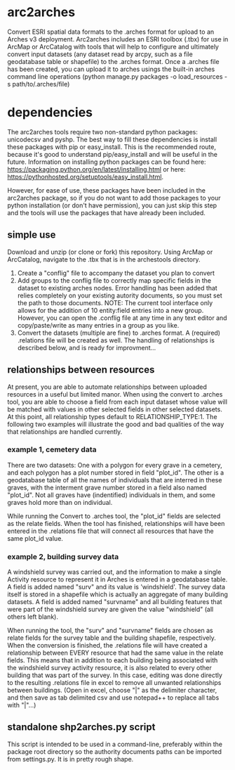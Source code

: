 # arc2arches
Convert ESRI spatial data formats to the .arches format for upload to an Arches v3 deployment. Arc2arches includes an ESRI toolbox (.tbx) for use in ArcMap or ArcCatalog with tools that will help to configure and ultimately convert input datasets (any dataset read by arcpy, such as a file geodatabase table or shapefile) to the .arches format.  Once a .arches file has been created, you can upload it to arches usings the built-in arches command line operations (python manage.py packages -o load_resources -s path/to/.arches/file)

# dependencies
The arc2arches tools require two non-standard python packages: unicodecsv and pyshp.  The best way to fill these dependencies is install these packages with pip or easy_install.  This is the recommended route, because it's good to understand pip/easy_install and will be useful in the future.  Information on installing python packages can be found here: https://packaging.python.org/en/latest/installing.html or here: https://pythonhosted.org/setuptools/easy_install.html.

However, for ease of use, these packages have been included in the arc2arches package, so if you do not want to add those packages to your python installation (or don't have permission),  you can just skip this step and the tools will use the packages that have already been included.  

## simple use
Download and unzip (or clone or fork) this repository.  Using ArcMap or ArcCatalog, navigate to the .tbx that is in the archestools directory.

1. Create a "conflig" file to accompany the dataset you plan to convert
2. Add groups to the conflig file to correctly map specific fields in the dataset to existing arches nodes.  Error handling has been added that relies completely on your existing autority documents, so you must set the path to those documents.  NOTE: The current tool interface only allows for the addition of 10 entity:field entries into a new group.  However, you can open the .conflig file at any time in any text editor and copy/paste/write as many entries in a group as you like.
3. Convert the datasets (multiple are fine) to .arches format. A (required) .relations file will be created as well.  The handling of relationships is described below, and is ready for improvment...

## relationships between resources
At present, you are able to automate relationships between uploaded resources in a useful but limited manor. When using the convert to .arches tool, you are able to choose a field from each input dataset whose value will be matched with values in other selected fields in other selected datasets.  At this point, all relationship types default to RELATIONSHIP_TYPE:1.  The following two examples will illustrate the good and bad qualities of the way that relationships are handled currently.

### example 1, cemetery data
There are two datasets: One with a polygon for every grave in a cemetery, and each polygon has a plot number stored in field "plot_id". The other is a geodatabase table of all the names of individuals that are interred in these graves, with the interment grave number stored in a field also named "plot_id".  Not all graves have (indentified) individuals in them, and some graves hold more than on individual.

While running the Convert to .arches tool, the "plot_id" fields are selected as the relate fields.  When the tool has finished, relationships will have been entered in the .relations file that will connect all resources that have the same plot_id value.

### example 2, building survey data
A windshield survey was carried out, and the information to make a single Activity resource to represent it in Arches is entered in a geodatabase table.  A field is added named "surv" and its value is 'windshield'.  The survey data itself is stored in a shapefile which is actually an aggregate of many building datasets. A field is added named "survname" and all building features that were part of the windshield survey are given the value "windshield" (all others left blank).

When running the tool, the "surv" and "survname" fields are chosen as relate fields for the survey table and the building shapefile, respectively.  When the conversion is finished, the .relations file will have created a relationship between EVERY resource that had the same value in the relate fields.  This means that in addition to each building being associated with the windshield survey activity resource, it is also related to every other building that was part of the survey.  In this case, editing was done directly to the resulting .relations file in excel to remove all unwanted relationships between buildings. (Open in excel, choose "|" as the delimiter character, and then save as tab delimited csv and use notepad++ to replace all tabs with "|"...)

## standalone shp2arches.py script
This script is intended to be used in a command-line, preferably within the package root directory so the authority documents paths can be imported from settings.py.  It is in pretty rough shape.